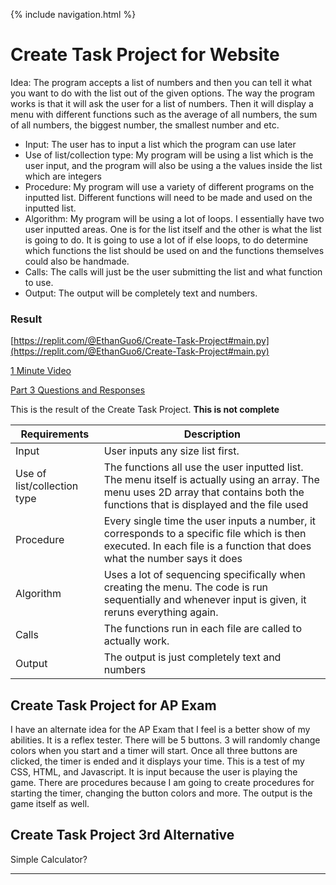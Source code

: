 {% include navigation.html %}


# Create Task Project for Website 
Idea: The program accepts a list of numbers and then you can tell it what you want to do with the list out of the given options. The way the program works is that it will ask the user for a list of numbers. Then it will display a menu with different functions such as the average of all numbers, the sum of all numbers, the biggest number, the smallest number and etc.  
* Input: The user has to input a list which the program can use later
* Use of list/collection type: My program will be using a list which is the user input, and the program will also be using a the values inside the list which are integers 
* Procedure: My program will use a variety of different programs on the inputted list. Different functions will need to be made and used on the inputted list. 
* Algorithm: My program will be using a lot of loops. I essentially have two user inputted areas. One is for the list itself and the other is what the list is going to do. It is going to use a lot of if else loops, to do determine which functions the list should be used on and the functions themselves could also be handmade. 
* Calls: The calls will just be the user submitting the list and what function to use. 
* Output: The output will be completely text and numbers.

### Result 
[https://replit.com/@EthanGuo6/Create-Task-Project#main.py](https://replit.com/@EthanGuo6/Create-Task-Project#main.py)  

[1 Minute Video ](https://www.loom.com/share/883d203f96ab475d82ff387ac09d1452)  

[Part 3 Questions and Responses](https://github.com/FierceExplorer/Sandbox/wiki/Create-Task---Written-Response)

This is the result of the Create Task Project. **This is not complete**  

| Requirements | Description |
| --- | --- |
| Input | User inputs any size list first.  |
| Use of list/collection type | The functions all use the user inputted list. The menu itself is actually using an array. The menu uses 2D array that contains both the functions that is displayed and the file used  |
| Procedure | Every single time the user inputs a number, it corresponds to a specific file which is then executed. In each file is a function that does what the number says it does |
| Algorithm | Uses a lot of sequencing specifically when creating the menu. The code is run sequentially and whenever input is given, it reruns everything again. | 
| Calls | The functions run in each file are called to actually work. | 
| Output | The output is just completely text and numbers |
## Create Task Project for AP Exam 
I have an alternate idea for the AP Exam that I feel is a better show of my abilities. It is a reflex tester. There will be 5 buttons. 3 will randomly change colors when you start and a timer will start. Once all three buttons are clicked, the timer is ended and it displays your time. 
This is a test of my CSS, HTML, and Javascript. It is input because the user is playing the game. There are procedures because I am going to create procedures for starting the timer, changing the button colors and more. The output is the game itself as well. 
## Create Task Project 3rd Alternative 
 Simple Calculator? 
***
